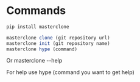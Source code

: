 # Commands

```bash
pip install masterclone
```

```js
masterclone clone (git repository url)
masterclone init (git repository name)
masterclone hype (command)
```


Or masterclone --help 

For help use hype (command you want to get help)